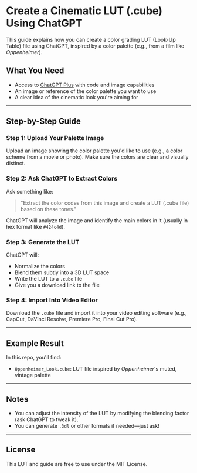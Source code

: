 # Create a Cinematic LUT (.cube) Using ChatGPT

This guide explains how you can create a color grading LUT (Look-Up Table) file using ChatGPT, inspired by a color palette (e.g., from a film like *Oppenheimer*).

## What You Need

- Access to [ChatGPT Plus](https://chat.openai.com) with code and image capabilities
- An image or reference of the color palette you want to use
- A clear idea of the cinematic look you're aiming for

---

## Step-by-Step Guide

### Step 1: Upload Your Palette Image
Upload an image showing the color palette you'd like to use (e.g., a color scheme from a movie or photo). Make sure the colors are clear and visually distinct.

### Step 2: Ask ChatGPT to Extract Colors
Ask something like:
> "Extract the color codes from this image and create a LUT (.cube file) based on these tones."

ChatGPT will analyze the image and identify the main colors in it (usually in hex format like `#424c4d`).

### Step 3: Generate the LUT
ChatGPT will:
- Normalize the colors
- Blend them subtly into a 3D LUT space
- Write the LUT to a `.cube` file
- Give you a download link to the file

### Step 4: Import Into Video Editor
Download the `.cube` file and import it into your video editing software (e.g., CapCut, DaVinci Resolve, Premiere Pro, Final Cut Pro).

---

## Example Result

In this repo, you'll find:
- `Oppenheimer_Look.cube`: LUT file inspired by *Oppenheimer*'s muted, vintage palette

---

## Notes

- You can adjust the intensity of the LUT by modifying the blending factor (ask ChatGPT to tweak it).
- You can generate `.3dl` or other formats if needed—just ask!

---

## License

This LUT and guide are free to use under the MIT License.
